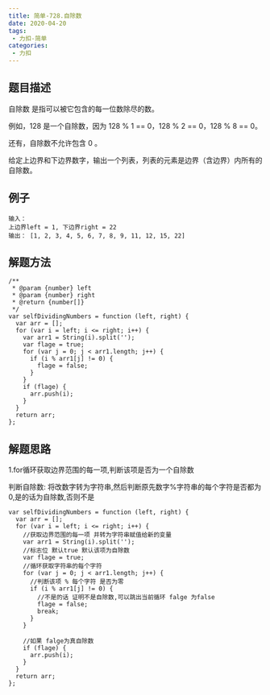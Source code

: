 ```yaml
---
title: 简单-728.自除数
date: 2020-04-20
tags:
 - 力扣-简单
categories: 
 - 力扣
---
```

## 题目描述
自除数 是指可以被它包含的每一位数除尽的数。

例如，128 是一个自除数，因为 128 % 1 == 0，128 % 2 == 0，128 % 8 == 0。

还有，自除数不允许包含 0 。

给定上边界和下边界数字，输出一个列表，列表的元素是边界（含边界）内所有的自除数。

## 例子
```
输入： 
上边界left = 1, 下边界right = 22
输出： [1, 2, 3, 4, 5, 6, 7, 8, 9, 11, 12, 15, 22]

```

## 解题方法

```
/**
 * @param {number} left
 * @param {number} right
 * @return {number[]}
 */
var selfDividingNumbers = function (left, right) {
  var arr = [];
  for (var i = left; i <= right; i++) {
    var arr1 = String(i).split('');
    var flage = true;
    for (var j = 0; j < arr1.length; j++) {
      if (i % arr1[j] != 0) {
        flage = false;
      }
    }
    if (flage) {
      arr.push(i);
    }
  }
  return arr;
};
```
## 解题思路
1.for循环获取边界范围的每一项,判断该项是否为一个自除数

判断自除数:
将改数字转为字符串,然后判断原先数字%字符串的每个字符是否都为0,是的话为自除数,否则不是

```
var selfDividingNumbers = function (left, right) {
  var arr = [];
  for (var i = left; i <= right; i++) {
    //获取边界范围的每一项 并转为字符串赋值给新的变量
    var arr1 = String(i).split('');
    //标志位 默认true 默认该项为自除数
    var flage = true;
    //循环获取字符串的每个字符
    for (var j = 0; j < arr1.length; j++) {
      //判断该项 % 每个字符 是否为零
      if (i % arr1[j] != 0) {
        //不是的话 证明不是自除数,可以跳出当前循环 falge 为false
        flage = false;
        break;
      }
    }

    //如果 falge为真自除数
    if (flage) {
      arr.push(i);
    }
  }
  return arr;
};
```